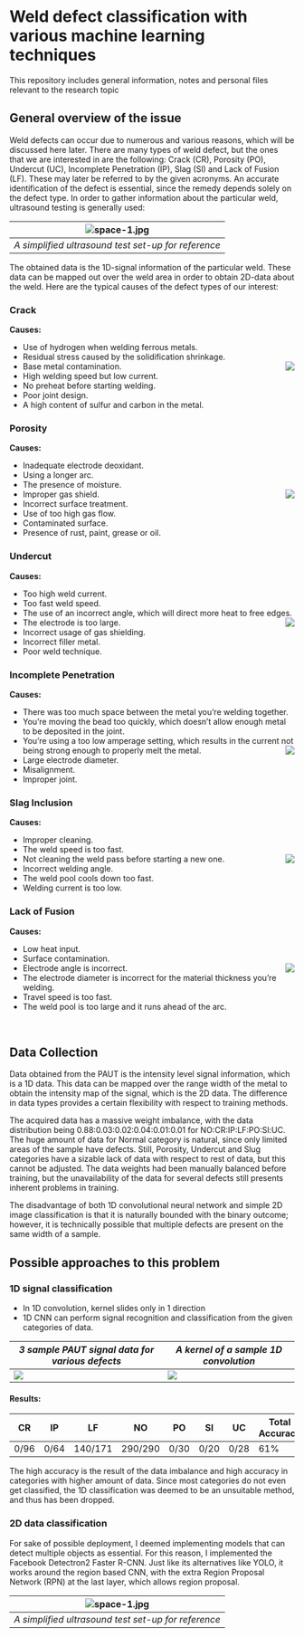 # Weld defect classification with various machine learning techniques

This repository includes general information, notes and personal files relevant to the research topic

## General overview of the issue
Weld defects can occur due to numerous and various reasons, which will be discussed here later. There are many types of weld defect, but the ones that we are interested in are the following: Crack (CR), Porosity (PO), Undercut (UC), Incomplete Penetration (IP), Slag (Sl) and Lack of Fusion (LF). These may later be referred to by the given acronyms. An accurate identification of the defect is essential, since the remedy depends solely on the defect type. In order to gather information about the particular weld, ultrasound testing is generally used:


| ![space-1.jpg](https://user-images.githubusercontent.com/63436458/186456502-ebffc417-b782-43fa-b6ba-5f78719dd912.jpg) | 
|:--:| 
| *A simplified ultrasound test set-up for reference* |

The obtained data is the 1D-signal information of the particular weld. These data can be mapped out over the weld area in order to obtain 2D-data about the weld. Here are the typical causes of the defect types of our interest:

### Crack
**Causes:**
* Use of hydrogen when welding ferrous metals.
* Residual stress caused by the solidification shrinkage.
* Base metal contamination.                                   <img align="right" src = "https://user-images.githubusercontent.com/63436458/186449212-a5368df4-4b3e-48fa-b5d2-274e8a4a1b8f.png">
* High welding speed but low current.
* No preheat before starting welding.
* Poor joint design.
* A high content of sulfur and carbon in the metal.


### Porosity
**Causes:**
* Inadequate electrode deoxidant.
* Using a longer arc.
* The presence of moisture.
* Improper gas shield.                                      <img align="right" src = "https://user-images.githubusercontent.com/63436458/186449919-ac8b945a-4ec9-4d4c-9857-7d832689b69c.png">
* Incorrect surface treatment.
* Use of too high gas flow.
* Contaminated surface.
* Presence of rust, paint, grease or oil.


### Undercut
**Causes:**
* Too high weld current.
* Too fast weld speed.
* The use of an incorrect angle, which will direct more heat to free edges.       <img align="right" src = "https://user-images.githubusercontent.com/63436458/186450108-c3a4a653-6dda-4ab4-995d-c980477be894.png">
* The electrode is too large.
* Incorrect usage of gas shielding.
* Incorrect filler metal.
* Poor weld technique.


### Incomplete Penetration
**Causes:**
* There was too much space between the metal you’re welding together.
* You’re moving the bead too quickly, which doesn’t allow enough metal to be deposited in the joint.
* You’re using a too low amperage setting, which results in the current not being strong enough to properly melt the metal.       <img align="right" src = "https://user-images.githubusercontent.com/63436458/186450625-99c48018-077f-469d-8142-c2ae25e57f5c.png">
* Large electrode diameter.
* Misalignment.
* Improper joint.


### Slag Inclusion
**Causes:**
* Improper cleaning.
* The weld speed is too fast.
* Not cleaning the weld pass before starting a new one.           <img align="right" src = "https://user-images.githubusercontent.com/63436458/186450667-0a19c2d7-e31f-4c1e-9f2a-c40470f468fb.png">
* Incorrect welding angle.
* The weld pool cools down too fast.
* Welding current is too low.


### Lack of Fusion
**Causes:**
* Low heat input.
* Surface contamination.
* Electrode angle is incorrect.                                 <img align="right" src = "https://user-images.githubusercontent.com/63436458/186450882-0b50d468-11ad-4306-b97b-d0b2ecb7e233.png">
* The electrode diameter is incorrect for the material thickness you’re welding.
* Travel speed is too fast.
* The weld pool is too large and it runs ahead of the arc.

<br/>

## Data Collection
Data obtained from the PAUT is the intensity level signal information, which is a 1D data. This data can be mapped over the range width of the metal to obtain the intensity map of the signal, which is the 2D data. The difference in data types provides a certain flexibility with respect to training methods.

The acquired data has a massive weight imbalance, with the data distribution being 0.88:0.03:0.02:0.04:0.01:0.01 for NO:CR:IP:LF:PO:Sl:UC. The huge amount of data for Normal category is natural, since only limited areas of the sample have defects. Still, Porosity, Undercut and Slug categories have a sizable lack of data with respect to rest of data, but this cannot be adjusted. The data weights had been manually balanced before training, but the unavailability of the data for several defects still presents inherent problems in training.

The disadvantage of both 1D convolutional neural network and simple 2D image classification is that it is naturally bounded with the binary outcome; however, it is technically possible that multiple defects are present on the same width of a sample.
## Possible approaches to this problem

### 1D signal classification
* In 1D convolution, kernel slides only in 1 direction
* 1D CNN can perform signal recognition and classification from the given categories of data.

*3 sample PAUT signal data for various defects* | *A kernel of a sample 1D convolution*
--- | ---
![](https://user-images.githubusercontent.com/63436458/186459776-46c7d9d7-4763-413e-8b24-a1e55c5c00cc.png) | ![](https://user-images.githubusercontent.com/63436458/186459792-284800ca-9430-461e-923d-e3d8f88ba19e.png)

#### Results:

**CR** | **IP** | **LF** | **NO** | **PO** | **Sl** | **UC** | **Total Accuracy**
--- | --- | --- | --- | --- | --- | --- | ---
0/96 | 0/64 | 140/171 | 290/290 | 0/30 | 0/20 | 0/28 | 61%

The high accuracy is the result of the data imbalance and high accuracy in categories with higher amount of data. Since most categories do not even get classified, the 1D classification was deemed to be an unsuitable method, and thus has been dropped.


### 2D data classification
For sake of possible deployment, I deemed implementing models that can detect multiple objects as essential. For this reason, I implemented the Facebook Detectron2 Faster R-CNN. Just like its alternatives like YOLO, it works around the region based CNN, with the extra Region Proposal Network (RPN) at the last layer, which allows region proposal.

| ![space-1.jpg](![image](https://user-images.githubusercontent.com/63436458/189889635-6df0438f-88d2-4e4c-bbc3-e6bedb493578.png)) | 
|:--:| 
| *A simplified ultrasound test set-up for reference* |
